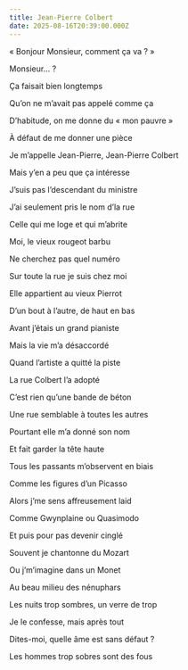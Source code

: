```yaml
---
title: Jean-Pierre Colbert
date: 2025-08-16T20:39:00.000Z
---
```

« Bonjour Monsieur, comment ça va ? »

Monsieur… ?

Ça faisait bien longtemps

Qu’on ne m’avait pas appelé comme ça

D’habitude, on me donne du « mon pauvre »

À défaut de me donner une pièce

Je m’appelle Jean-Pierre, Jean-Pierre Colbert

Mais y’en a peu que ça intéresse

J’suis pas l’descendant du ministre

J’ai seulement pris le nom d’la rue

Celle qui me loge et qui m’abrite

Moi, le vieux rougeot barbu

Ne cherchez pas quel numéro

Sur toute la rue je suis chez moi

Elle appartient au vieux Pierrot

D’un bout à l’autre, de haut en bas

Avant j’étais un grand pianiste

Mais la vie m’a désaccordé

Quand l’artiste a quitté la piste

La rue Colbert l’a adopté

C’est rien qu’une bande de béton

Une rue semblable à toutes les autres

Pourtant elle m’a donné son nom

Et fait garder la tête haute

Tous les passants m’observent en biais

Comme les figures d’un Picasso

Alors j’me sens affreusement laid

Comme Gwynplaine ou Quasimodo

Et puis pour pas devenir cinglé

Souvent je chantonne du Mozart

Ou j’m’imagine dans un Monet

Au beau milieu des nénuphars

Les nuits trop sombres, un verre de trop

Je le confesse, mais après tout

Dites-moi, quelle âme est sans défaut ?

Les hommes trop sobres sont des fous